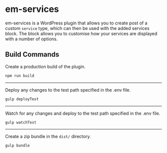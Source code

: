 # em-services

em-services is a WordPress plugin that allows you to create post of a custom `service` type, which can then be used with the added services block. The block allows you to customise how your services are displayed with a number of options.

## Build Commands

Create a production build of the plugin.

```sh
npm run build
```

---

Deploy any changes to the test path specified in the .env file.

```sh
gulp deployTest
```

---

Watch for any changes and deploy to the test path specified in the .env file.

```sh
gulp watchTest
```

---

Create a zip bundle in the `dist/` directory.

```sh
gulp bundle
```